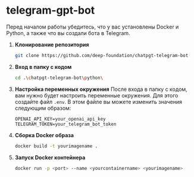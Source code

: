 # telegram-gpt-bot

Перед началом работы убедитесь, что у вас установлены Docker и Python, а также что вы создали бота в Telegram.

1. **Клонирование репозитория**
    ```bash
    git clone https://github.com/deep-foundation/chatpgt-telegram-bot 
    ```

2. **Вход в папку с кодом**
    ```bash
    cd .\chatpgt-telegram-bot\python\
    ```

3. **Настройка переменных окружения**
    После входа в папку с кодом, вам нужно будет настроить переменные окружения. Для этого создайте файл `.env`. В этом файле вы можете изменить значения следующим образом:
    ```env
    OPENAI_API_KEY=your_openai_api_key
    TELEGRAM_TOKEN=your_telegram_bot_token
    ```

4. **Сборка Docker образа**
    ```bash
    docker build -t yourimagename .
    ```

5. **Запуск Docker контейнера**
    ```bash
    docker run -p <port> --name <yourcontainername> <yourimagename>
    ```
